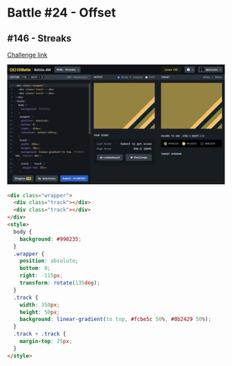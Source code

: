 # Battle #24 - Offset

## #146 - Streaks

[Challenge link](https://cssbattle.dev/play/146)

![result](./images/146-streaks.png)

```html
<div class="wrapper">
  <div class="track"></div>
  <div class="track"></div>
</div>
<style>
  body {
    background: #998235;
  }
  .wrapper {
    position: absolute;
    bottom: 0;
    right: -115px;
    transform: rotate(135deg);
  }
  .track {
    width: 350px;
    height: 50px;
    background: linear-gradient(to top, #fcbe5c 50%, #0b2429 50%);
  }
  .track + .track {
    margin-top: 25px;
  }
</style>
```
